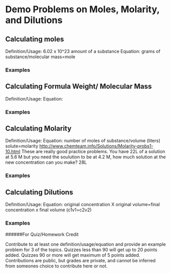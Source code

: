 # Demo Problems on Moles, Molarity, and Dilutions


## Calculating moles
Definition/Usage: 6.02 x 10^23 amount of a substance 
Equation: grams of substance/molecular mass=mole

### Examples


## Calculating Formula Weight/ Molecular Mass
Definition/Usage:
Equation:

### Examples

## Calculating Molarity
Definition/Usage: 
Equation: number of moles of substance/volume (liters) solute=molarity
http://www.chemteam.info/Solutions/Molarity-probs1-10.html These are really good practice problems.
You have  22L of a solution at 5.6 M but you need the soulution to be at 4.2 M, how much solution at the new concentration can you make? 28L
### Examples

## Calculating Dilutions
Definition/Usage: 
Equation: original concentration X original volume=final concentration x final volume (c1v1=c2v2)

### Examples





######For Quiz/Homework Credit

Contribute to at least one definition/usage/equation and provide an example problem for 3 of the topics. Quizzes less than 90 will get up to 20 points added. Quizzes 90 or more will get maximum of 5 points added. Contributions are public, but grades are private, and cannot be inferred from someones choice to contribute here or not. 

